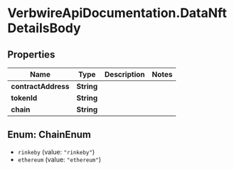 # VerbwireApiDocumentation.DataNftDetailsBody

## Properties
Name | Type | Description | Notes
------------ | ------------- | ------------- | -------------
**contractAddress** | **String** |  | 
**tokenId** | **String** |  | 
**chain** | **String** |  | 

<a name="ChainEnum"></a>
## Enum: ChainEnum

* `rinkeby` (value: `"rinkeby"`)
* `ethereum` (value: `"ethereum"`)

